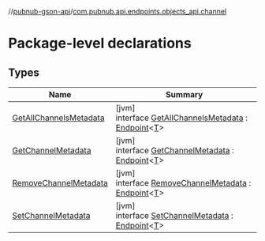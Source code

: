 //[pubnub-gson-api](../../index.md)/[com.pubnub.api.endpoints.objects_api.channel](index.md)

# Package-level declarations

## Types

| Name | Summary |
|---|---|
| [GetAllChannelsMetadata](-get-all-channels-metadata/index.md) | [jvm]<br>interface [GetAllChannelsMetadata](-get-all-channels-metadata/index.md) : [Endpoint](../com.pubnub.api.endpoints/-endpoint/index.md)&lt;[T](../com.pubnub.api.endpoints/-endpoint/index.md)&gt; |
| [GetChannelMetadata](-get-channel-metadata/index.md) | [jvm]<br>interface [GetChannelMetadata](-get-channel-metadata/index.md) : [Endpoint](../com.pubnub.api.endpoints/-endpoint/index.md)&lt;[T](../com.pubnub.api.endpoints/-endpoint/index.md)&gt; |
| [RemoveChannelMetadata](-remove-channel-metadata/index.md) | [jvm]<br>interface [RemoveChannelMetadata](-remove-channel-metadata/index.md) : [Endpoint](../com.pubnub.api.endpoints/-endpoint/index.md)&lt;[T](../com.pubnub.api.endpoints/-endpoint/index.md)&gt; |
| [SetChannelMetadata](-set-channel-metadata/index.md) | [jvm]<br>interface [SetChannelMetadata](-set-channel-metadata/index.md) : [Endpoint](../com.pubnub.api.endpoints/-endpoint/index.md)&lt;[T](../com.pubnub.api.endpoints/-endpoint/index.md)&gt; |
